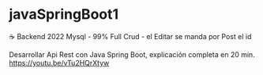 # javaSpringBoot1
☕ Backend 2022  Mysql - 99% Full Crud - el Editar se manda por Post el id 


Desarrollar Api Rest con Java Spring Boot, explicación completa en 20 min.
https://youtu.be/vTu2HQrXtyw
